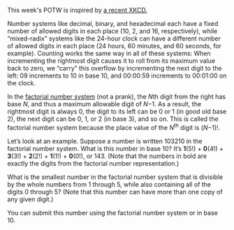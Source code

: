<!-- <html>

<body> -->

<!--
---
layout: page
title: Problem of the Week
---
-->
<!-- 

<p>Due Friday, October 20, 2023 at 3 pm submitted to 
<a href="https://forms.gle/LgCLL5vhwUn6h5eA7">this Google form.</a> <b> You must be logged into your NAU gmail to submit via this form. </b>
</p>  -->

<p> This week's POTW is inspired by <a href="https://xkcd.com/2835/">a recent XKCD.</a></p>

<p> Number systems like decimal, binary, and hexadecimal each have a fixed number of allowed digits in each place (10, 2, and 16, respectively), while “mixed-radix” systems like the 24-hour clock can have a different number of allowed digits in each place (24 hours, 60 minutes, and 60 seconds, for example). Counting works the same way in all of these systems: When incrementing the rightmost digit causes it to roll from its maximum value back to zero, we “carry” this overflow by incrementing the next digit to the left: 09 increments to 10 in base 10, and 00:00:59 increments to 00:01:00 on the clock.</p>

<p><span>In the </span><a href="https://en.wikipedia.org/wiki/Factorial_number_system" rel>factorial number system</a><span> (not a prank), the </span><em>N</em><span>th digit from the right has base </span><em>N</em><span>, and thus a maximum allowable digit of </span><em>N</em><span>−1. As a result, the rightmost digit is always 0, the digit to its left can be 0 or 1 (in good old base 2), the next digit can be 0, 1, or 2 (in base 3), and so on. This is called the factorial number system because the place value of the </span><em>N</em><sup>th</sup><span> digit is (</span><em>N</em><span>−1)!.</span></p><p><span>Let’s look at an example. Suppose a number is written 103210 in the factorial number system. What is this number in base 10? It’s </span><strong>1</strong><span>(5!) + </span><strong>0</strong><span>(4!) + </span><strong>3</strong><span>(3!) + </span><strong>2</strong><span>(2!) + </span><strong>1</strong><span>(1!) + </span><strong>0</strong><span>(0!), or 143. (Note that the numbers in bold are exactly the digits from the factorial number representation.)</span></p>

<p>What is the smallest number in the factorial number system that is divisible by the whole numbers from 1 through 5, while also containing all of the digits 0 through 5? (Note that this number can have more than one copy of any given digit.)</p><p>You can submit this number using the factorial number system or in base 10.</p>

<!-- Source: Fiddler on the Proof https://thefiddler.substack.com/p/can-you-figure-the-factorial-numbers -->